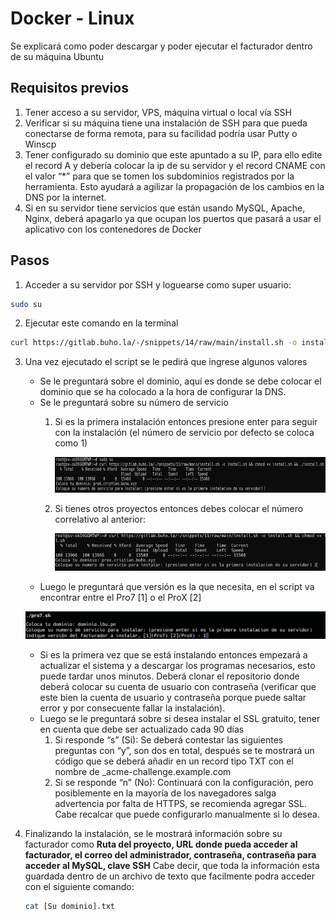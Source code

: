 # Docker - Linux

Se explicará como poder descargar y poder ejecutar el facturador dentro de su máquina Ubuntu

## Requisitos previos

1.	Tener acceso a su servidor, VPS, máquina virtual o local vía SSH
2.	Verificar si su máquina tiene una instalación de SSH para que pueda conectarse de forma remota, para su facilidad podría usar Putty o Winscp
3.	Tener configurado su dominio que este apuntado a su IP, para ello edite el record A y debería colocar la ip de su servidor y el record CNAME con el valor “*” para que se tomen los subdominios registrados por la herramienta. Esto ayudará a agilizar la propagación de los cambios en la DNS por la internet.
4.	Si en su servidor tiene servicios que están usando MySQL, Apache, Nginx, deberá apagarlo ya que ocupan los puertos que pasará a usar el aplicativo con los contenedores de Docker

## Pasos 

1. Acceder a su servidor por SSH y loguearse como super usuario:
 ```bash
 sudo su
 ```

2. Ejecutar este comando en la terminal 
 ```bash
 curl https://gitlab.buho.la/-/snippets/14/raw/main/install.sh -o install.sh && chmod +x install.sh && ./install.sh 
 ```

3. Una vez ejecutado el script se le pedirá que ingrese algunos valores
    * Se le preguntará sobre el dominio, aquí es donde se debe colocar el dominio que se ha colocado a la hora de configurar la DNS.
    * Se le preguntará sobre su número de servicio
        1. Si es la primera instalación entonces presione enter para seguir con la instalación (el número de servicio por defecto se coloca como 1)

            ![alt text](img/number-service-1.png)
        2. Si tienes otros proyectos entonces debes colocar el número correlativo al anterior:

            ![alt text](img/number-service-2.png)
    * Luego le preguntará que versión es la que necesita, en el script va encontrar entre el Pro7 [1] o el ProX [2]

     ![alt text](img/instalacion-facturador-linux.png)
    * Si es la primera vez que se está instalando entonces empezará a actualizar el sistema y a descargar los programas necesarios, esto puede tardar unos minutos. Deberá clonar el repositorio donde deberá colocar su cuenta de usuario con contraseña (verificar que este bien la cuenta de usuario y contraseña porque puede saltar error y por consecuente fallar la instalación).
    * Luego se le preguntará sobre si desea instalar el SSL gratuito, tener en cuenta que debe ser actualizado cada 90 días
        1. Si responde “s” (Si): Se deberá contestar las siguientes preguntas con “y”, son dos en total, después se te mostrará un código que se deberá añadir en un record tipo TXT con el nombre de _acme-challenge.example.com
        2. Si se responde “n” (No): Continuará con la configuración, pero posiblemente en la mayoría de los navegadores salga advertencia por falta de HTTPS, se recomienda agregar SSL. Cabe recalcar que puede configurarlo manualmente si lo desea.

4. Finalizando la instalación, se le mostrará información sobre su facturador como **Ruta del proyecto, URL donde pueda acceder al facturador, el correo del administrador, contraseña, contraseña para acceder al MySQL, clave SSH**
    Cabe decir, que toda la información esta guardada dentro de un archivo de texto que facilmente podra acceder con el siguiente comando: 
    ```bash
    cat [Su dominio].txt
    ```
